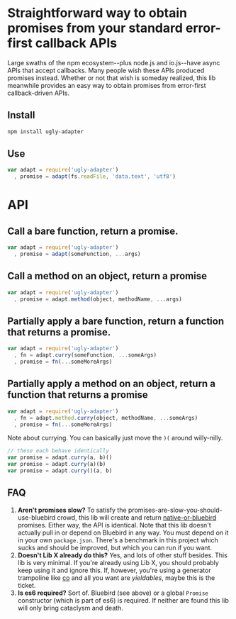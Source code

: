 # Straightforward way to obtain promises from your standard error-first callback APIs

Large swaths of the npm ecosystem--plus node.js and io.js--have async APIs that accept callbacks.
Many people wish these APIs produced promises instead.
Whether or not that wish is someday realized, this lib meanwhile provides an easy way to obtain promises from error-first callback-driven APIs.

## Install

```bash
npm install ugly-adapter
```

## Use

```js
var adapt = require('ugly-adapter')
  , promise = adapt(fs.readFile, 'data.text', 'utf8')
```

# API

## Call a bare function, return a promise.

```js
var adapt = require('ugly-adapter')
  , promise = adapt(someFunction, ...args)
```

## Call a method on an object, return a promise

```js
var adapt = require('ugly-adapter')
  , promise = adapt.method(object, methodName, ...args)
```

## Partially apply a bare function, return a function that returns a promise.

```js
var adapt = require('ugly-adapter')
  , fn = adapt.curry(someFunction, ...someArgs)
  , promise = fn(...someMoreArgs)
```

## Partially apply a method on an object, return a function that returns a promise

```js
var adapt = require('ugly-adapter')
  , fn = adapt.method.curry(object, methodName, ...someArgs)
  , promise = fn(...someMoreArgs)
```

Note about currying. You can basically just move the `)(` around willy-nilly.

```js
// these each behave identically
var promise = adapt.curry(a, b)()
var promise = adapt.curry(a)(b)
var promise = adapt.curry()(a, b)
```

## FAQ

 1. **Aren't promises slow?** To satisfy the promises-are-slow-you-should-use-bluebird crowd, this lib will create and return [native-or-bluebird](https://www.npmjs.com/package/native-or-bluebird) promises. Either way, the API is identical. Note that this lib doesn't actually pull in or depend on Bluebird in any way. You must depend on it in your own `package.json`. There's a benchmark in this project which sucks and should be improved, but which you can run if you want.
 2. **Doesn't Lib X already do this?** Yes, and lots of other stuff besides. This lib is very minimal. If you're already using Lib X, you should probably keep using it and ignore this. If, however, you're using a generator trampoline like [co](https://www.npmjs.com/package/co) and all you want are *yieldables*, maybe this is the ticket.
 3. **Is es6 required?** Sort of. Bluebird (see above) or a global `Promise` constructor (which is part of es6) is required. If neither are found this lib will only bring cataclysm and death.
 